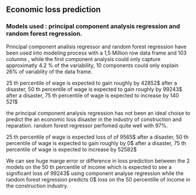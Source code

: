 ## Economic loss prediction 

### Models used : principal component analysis regression and random forest regression.

Principal component analisis regressor and random forest regression have been used into modeling process
with a 1,5 Million row data frame and 103 colunms , while the first component analysis could only capture approximatly 4.2 % of the variability, 10 components could only explain 26% of variablity of the data frame. 
   
     
25 th  percentile of wage is expected to gain roughly by 42852$  after a disaster,
50 th percentile of  wage is expected to gain  roughly  by  99243$ after a disaster, 
75 th percentile of wage  is expected to increase by 140 521$ 

the principal component analysis regression has not been an ideal choise to predict the an economic loss disaster in the industry of construction and reparation. random forest regressor perfomed quite well with 97%. 

25 th  percentile of wage is expected loss of  of  9565$  after a disaster,
50 th percentile of  wage is expected to gain  roughly  by  0$ after a disaster,
75 th percentile of wage  is expected to increase by 52582$ 

We can see huge marge error or  difference in loss prediction between the 2 models on the 50 th percentile of income which  is expected to see a significant loss of 99243$  using component analyse regression while the random forest regression predicts 0$ loss on the 50 percentille of income in the construction industry.



